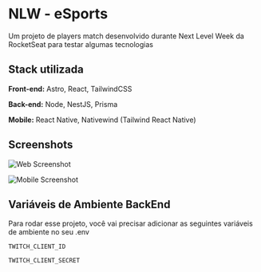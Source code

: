 # NLW - eSports
Um projeto de players match desenvolvido durante Next Level Week da RocketSeat para testar algumas tecnologias

## Stack utilizada

**Front-end:** Astro, React, TailwindCSS

**Back-end:** Node, NestJS, Prisma

**Mobile:** React Native, Nativewind (Tailwind React Native)


## Screenshots

![Web Screenshot](/nlw-esports/screenshots/web.png?raw=true)

![Mobile Screenshot](/nlw-esports/screenshots/mobile.png?raw=true)


## Variáveis de Ambiente BackEnd
Para rodar esse projeto, você vai precisar adicionar as seguintes variáveis de ambiente no seu .env

`TWITCH_CLIENT_ID`

`TWITCH_CLIENT_SECRET`